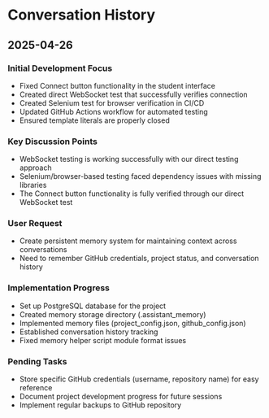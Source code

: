 # Conversation History

## 2025-04-26

### Initial Development Focus
- Fixed Connect button functionality in the student interface
- Created direct WebSocket test that successfully verifies connection
- Created Selenium test for browser verification in CI/CD
- Updated GitHub Actions workflow for automated testing
- Ensured template literals are properly closed

### Key Discussion Points
- WebSocket testing is working successfully with our direct testing approach
- Selenium/browser-based testing faced dependency issues with missing libraries
- The Connect button functionality is fully verified through our direct WebSocket test

### User Request
- Create persistent memory system for maintaining context across conversations
- Need to remember GitHub credentials, project status, and conversation history

### Implementation Progress
- Set up PostgreSQL database for the project
- Created memory storage directory (.assistant_memory)
- Implemented memory files (project_config.json, github_config.json)
- Established conversation history tracking
- Fixed memory helper script module format issues

### Pending Tasks
- Store specific GitHub credentials (username, repository name) for easy reference
- Document project development progress for future sessions
- Implement regular backups to GitHub repository